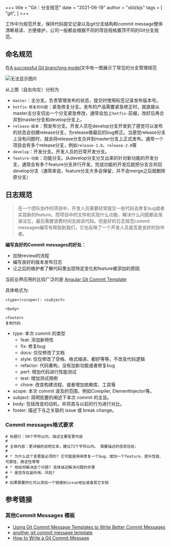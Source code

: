 +++
title = "Git｜分支规范"
date = "2021-06-19"
author = "xblzbjs"
tags = [
    "git",
]
+++

工作中为规范开发，保持代码提交记录以及git分支结构和commit message整体清晰易读、方便维护，公司一般都会根据不同的项目规格置顶不同的Git分支规范。

## 命名规范

在[A successful Git branching model](http://nvie.com/posts/a-successful-git-branching-model/)文中有一图展示了常见的分支管理规范

![无法显示图片](/img/git-model.png)

从上图（自右向左）分别为

- `master`：主分支。负责管理发布的状态，提交时使用标签记录发布版本号。
- `hotfix-修复的问题`：紧急修复分支。发布的产品需要紧急修正时，就直接从master主分支切出一个分支紧急修改，通常会加上`hotfix-`前缀，改好后再合并到master分支和develop分支上。
- `release-版本`：预发布分支。开发人员在develop分支开发到了感觉可以发布的状态会创建release分支，为release做最后的bug修正。当感觉release分支上没有问题时，就会将release分支合并到master分支上正式发布。通常一个项目会有多个release分支，例如`release-1.0`，`release-2.0`等
- `develop`：开发分支。开发人员的日常开发分支。
- `feature-功能`：功能分支。从develop分支分叉出来的针对新功能的开发分支，通常会有多个feature分支并行开发。完成功能的开发后就把分支合并回develop分支（通常来说，feature分支大多会保留，并不会merge之后就删除原分支）

## 日志规范

> 在一个团队协作的项目中，开发人员需要经常提交一些代码去修复bug或者实现新的feature。而项目中的文件和实现什么功能、解决什么问题都会渐渐淡忘，最后需要浪费时间去阅读代码。但是好的日志规范commit messages编写有帮助到我们，它也反映了一个开发人员是否是良好的协作者。

**编写良好的Commit messages的好处：**

- 加快review的流程
- 编写良好的版本发布日志
- 让之后的维护者了解代码里出现特定变化和feature被添加的原因

当前业界应用的比较广泛的是 [Angular Git Commit Template](https://github.com/angular/angular/blob/master/CONTRIBUTING.md#-commit-message-guidelines)

具体格式为:

```
<type>(<scope>): <subject>

<body>

<footer>
复制代码
```

- type: 本次 commit 的类型
  - feat: 添加新特性
  - fix: 修复bug
  - docs: 仅仅修改了文档
  - style: 仅仅修改了空格、格式缩进、都好等等，不改变代码逻辑
  - refactor: 代码重构，没有加新功能或者修复bug
  - perf: 增加代码进行性能测试
  - test: 增加测试用例
  - chore: 改变构建流程、或者增加依赖库、工具等
- scope: 本次 commit 波及的范围，例如Compiler, ElementInjector等。
- subject: 简明扼要的阐述下本次 commit 的主旨。
- body: 包括改变的动机，并将其与以前的行为进行对比。
- footer: 描述下与之关联的 issue 或 break change。

### Commit messages格式要求

```
# 标题行：50个字符以内，描述主要变更内容
#
# 主体内容：更详细的说明文本，建议72个字符以内。 需要描述的信息包括:
#
# * 为什么这个变更是必须的? 它可能是用来修复一个bug，增加一个feature，提升性能、可靠性、稳定性等等
# * 他如何解决这个问题? 具体描述解决问题的步骤
# * 是否存在副作用、风险? 
#
# 如果需要的化可以添加一个链接到issue地址或者其它文档
```

## 参考链接

### 其他Commit Messages 模板

- [Using Git Commit Message Templates to Write Better Commit Messages](https://gist.github.com/lisawolderiksen/a7b99d94c92c6671181611be1641c733)
- [another git commit message template](https://gist.github.com/zakkak/7e06725ebd1336bfebebe254de3de825)
- [How to Write a Git Commit Message](https://chris.beams.io/posts/git-commit/)